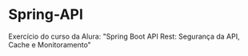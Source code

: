 # Spring-API
Exercício do curso da Alura: "Spring Boot API Rest: Segurança da API, Cache e Monitoramento"
